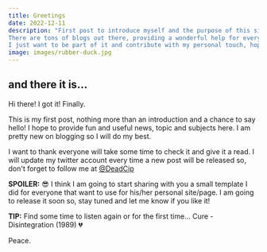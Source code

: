 ```yaml
---
title: Greetings
date: 2022-12-11
description: "First post to introduce myself and the purpose of this site.
There are tons of blogs out there, providing a wonderful help for every community that is involved in tech, culture and trends, and this is great!
I just want to be part of it and contribute with my personal touch, hoping this will help others too. I hope you'll enjoy it."
image: images/rubber-duck.jpg
---
```


## and there it is...

Hi there! I got it! Finally.

This is my first post, nothing more than an introduction and a chance to say hello!
I hope to provide fun and useful news, topic and subjects here.
I am pretty new on blogging so I will do my best.

I want to thank everyone will take some time to check it and give it a read.
I will update my twitter account every time a new post will be released so, don't forget to follow me at
[@DeadCip](https://twitter.com/DeadCip)

**SPOILER:** 😎
I think I am going to start sharing with you a small template I did for everyone that want to use for his/her personal site/page. I am going to release it soon so, stay tuned and let me know if you like it!

**TIP:**
Find some time to listen again or for the first time...
Cure - Disintegration (1989) 💔

Peace.

